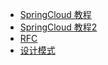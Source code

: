 * [SpringCloud 教程](https://gitee.com/ylimhhmily/SpringCloudTutorial)
* [SpringCloud 教程2](https://blog.csdn.net/forezp/article/details/70148833)
* [RFC](https://www.rfc-editor.org/rfc-index.html)
* [设计模式](http://www.runoob.com/design-pattern/abstract-factory-pattern.html)